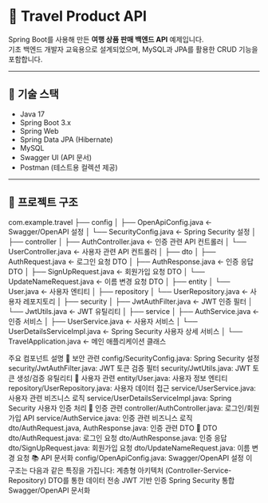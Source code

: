 # 🧳 Travel Product API

Spring Boot를 사용해 만든 **여행 상품 판매 백엔드 API** 예제입니다.  
기초 백엔드 개발자 교육용으로 설계되었으며, MySQL과 JPA를 활용한 CRUD 기능을 포함합니다.

---

## 🔧 기술 스택

- Java 17
- Spring Boot 3.x
- Spring Web
- Spring Data JPA (Hibernate)
- MySQL
- Swagger UI (API 문서)
- Postman (테스트용 컬렉션 제공)

---

## 📁 프로젝트 구조
com.example.travel
├── config
│   ├── OpenApiConfig.java         ← Swagger/OpenAPI 설정
│   └── SecurityConfig.java        ← Spring Security 설정
│
├── controller
│   ├── AuthController.java        ← 인증 관련 API 컨트롤러
│   └── UserController.java        ← 사용자 관련 API 컨트롤러
│
├── dto
│   ├── AuthRequest.java          ← 로그인 요청 DTO
│   ├── AuthResponse.java         ← 인증 응답 DTO
│   ├── SignUpRequest.java        ← 회원가입 요청 DTO
│   └── UpdateNameRequest.java    ← 이름 변경 요청 DTO
│
├── entity
│   └── User.java                 ← 사용자 엔티티
│
├── repository
│   └── UserRepository.java       ← 사용자 레포지토리
│
├── security
│   ├── JwtAuthFilter.java        ← JWT 인증 필터
│   └── JwtUtils.java            ← JWT 유틸리티
│
├── service
│   ├── AuthService.java          ← 인증 서비스
│   ├── UserService.java          ← 사용자 서비스
│   └── UserDetailsServiceImpl.java ← Spring Security 사용자 상세 서비스
│
└── TravelApplication.java        ← 메인 애플리케이션 클래스

주요 컴포넌트 설명
🔐 보안 관련
config/SecurityConfig.java: Spring Security 설정
security/JwtAuthFilter.java: JWT 토큰 검증 필터
security/JwtUtils.java: JWT 토큰 생성/검증 유틸리티
👤 사용자 관련
entity/User.java: 사용자 정보 엔티티
repository/UserRepository.java: 사용자 데이터 접근
service/UserService.java: 사용자 관련 비즈니스 로직
service/UserDetailsServiceImpl.java: Spring Security 사용자 인증 처리
🔑 인증 관련
controller/AuthController.java: 로그인/회원가입 API
service/AuthService.java: 인증 관련 비즈니스 로직
dto/AuthRequest.java, AuthResponse.java: 인증 관련 DTO
📝 DTO
dto/AuthRequest.java: 로그인 요청
dto/AuthResponse.java: 인증 응답
dto/SignUpRequest.java: 회원가입 요청
dto/UpdateNameRequest.java: 이름 변경 요청
📚 API 문서화
config/OpenApiConfig.java: Swagger/OpenAPI 설정
이 구조는 다음과 같은 특징을 가집니다:
계층형 아키텍처 (Controller-Service-Repository)
DTO를 통한 데이터 전송
JWT 기반 인증
Spring Security 통합
Swagger/OpenAPI 문서화